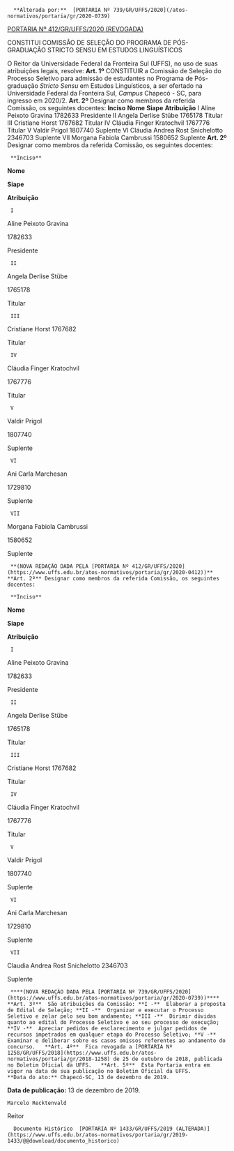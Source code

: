       **Alterada por:**  [PORTARIA Nº 739/GR/UFFS/2020](/atos-normativos/portaria/gr/2020-0739) 

  [PORTARIA Nº 412/GR/UFFS/2020 (REVOGADA)](/atos-normativos/portaria/gr/2020-0412) 

   CONSTITUI COMISSÃO DE SELEÇÃO DO PROGRAMA DE PÓS-GRADUAÇÃO STRICTO SENSU EM ESTUDOS LINGUÍSTICOS  

 O Reitor da Universidade Federal da Fronteira Sul (UFFS), no uso de suas atribuições legais, resolve:   **Art. 1º**  CONSTITUIR a Comissão de Seleção do Processo Seletivo para admissão de estudantes no Programa de Pós-graduação *Stricto Sensu*  em Estudos Linguísticos, a ser ofertado na Universidade Federal da Fronteira Sul, *Campus*  Chapecó - SC, para ingresso em 2020/2.   **Art. 2º**  Designar como membros da referida Comissão, os seguintes docentes:     **Inciso**   **Nome**   **Siape**   **Atribuição**     I   Aline Peixoto Gravina   1782633   Presidente     II   Angela Derlise Stübe   1765178   Titular     III   Cristiane Horst   1767682   Titular     IV   Cláudia Finger Kratochvil   1767776   Titular     V   Valdir Prigol   1807740   Suplente     VI   Cláudia Andrea Rost Snichelotto   2346703   Suplente     VII   Morgana Fabiola Cambrussi   1580652   Suplente      **Art. 2º** Designar como membros da referida Comissão, os seguintes docentes:

     **Inciso**

   **Nome**

   **Siape**

   **Atribuição**

     I

   Aline Peixoto Gravina

   1782633

   Presidente

     II

   Angela Derlise Stübe

   1765178

   Titular

     III

  Cristiane Horst  1767682

   Titular

     IV

   Cláudia Finger Kratochvil

   1767776

   Titular

     V

   Valdir Prigol

   1807740

   Suplente

     VI

   Ani Carla Marchesan

   1729810

   Suplente

     VII

   Morgana Fabiola Cambrussi

   1580652

   Suplente

     **(NOVA REDAÇÃO DADA PELA [PORTARIA Nº 412/GR/UFFS/2020](https://www.uffs.edu.br/atos-normativos/portaria/gr/2020-0412))**  **Art. 2º** Designar como membros da referida Comissão, os seguintes docentes:

     **Inciso**

   **Nome**

   **Siape**

   **Atribuição**

     I

   Aline Peixoto Gravina

   1782633

   Presidente

     II

   Angela Derlise Stübe

   1765178

   Titular

     III

  Cristiane Horst  1767682

   Titular

     IV

   Cláudia Finger Kratochvil

   1767776

   Titular

     V

   Valdir Prigol

   1807740

   Suplente

     VI

   Ani Carla Marchesan

   1729810

   Suplente

     VII

  Claudia Andrea Rost Snichelotto  2346703

   Suplente

     ****(NOVA REDAÇÃO DADA PELA [PORTARIA Nº 739/GR/UFFS/2020](https://www.uffs.edu.br/atos-normativos/portaria/gr/2020-0739))**** **Art. 3º**  São atribuições da Comissão: **I -**  Elaborar a proposta de Edital de Seleção; **II -**  Organizar e executar o Processo Seletivo e zelar pelo seu bom andamento; **III -**  Dirimir dúvidas quanto ao edital do Processo Seletivo e ao seu processo de execução; **IV -**  Apreciar pedidos de esclarecimento e julgar pedidos de recursos impetrados em qualquer etapa do Processo Seletivo; **V -**  Examinar e deliberar sobre os casos omissos referentes ao andamento do concurso.   **Art. 4º**  Fica revogada a [PORTARIA Nº 1258/GR/UFFS/2018](https://www.uffs.edu.br/atos-normativos/portaria/gr/2018-1258) de 25 de outubro de 2018, publicada no Boletim Oficial da UFFS.   **Art. 5º**  Esta Portaria entra em vigor na data de sua publicação no Boletim Oficial da UFFS.        **Data do ato:** Chapecó-SC, 13 de dezembro de 2019.   
 **Data de publicação:**  13 de dezembro de 2019. 

    Marcelo Recktenvald   
 Reitor 

      Documento Histórico  [PORTARIA Nº 1433/GR/UFFS/2019 (ALTERADA)](https://www.uffs.edu.br/atos-normativos/portaria/gr/2019-1433/@@download/documento_historico)     
      